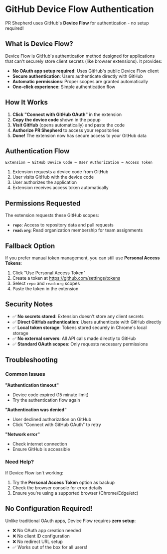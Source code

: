 # GitHub Device Flow Authentication

PR Shepherd uses GitHub's **Device Flow** for authentication - no setup required!

## What is Device Flow?

Device Flow is GitHub's authentication method designed for applications that can't securely store client secrets (like browser extensions). It provides:

- **No OAuth app setup required**: Uses GitHub's public Device Flow client
- **Secure authentication**: Users authenticate directly with GitHub
- **Automatic permissions**: Proper scopes are granted automatically  
- **One-click experience**: Simple authentication flow

## How It Works

1. **Click "Connect with GitHub OAuth"** in the extension
2. **Copy the device code** shown in the popup
3. **Visit GitHub** (opens automatically) and paste the code
4. **Authorize PR Shepherd** to access your repositories
5. **Done!** The extension now has secure access to your GitHub data

## Authentication Flow

```
Extension → GitHub Device Code → User Authorization → Access Token
```

1. Extension requests a device code from GitHub
2. User visits GitHub with the device code
3. User authorizes the application
4. Extension receives access token automatically

## Permissions Requested

The extension requests these GitHub scopes:
- **`repo`**: Access to repository data and pull requests
- **`read:org`**: Read organization membership for team assignments

## Fallback Option

If you prefer manual token management, you can still use **Personal Access Tokens**:

1. Click "Use Personal Access Token" 
2. Create a token at https://github.com/settings/tokens
3. Select `repo` and `read:org` scopes
4. Paste the token in the extension

## Security Notes

- ✅ **No secrets stored**: Extension doesn't store any client secrets
- ✅ **Direct GitHub authentication**: Users authenticate with GitHub directly
- ✅ **Local token storage**: Tokens stored securely in Chrome's local storage
- ✅ **No external servers**: All API calls made directly to GitHub
- ✅ **Standard OAuth scopes**: Only requests necessary permissions

## Troubleshooting

### Common Issues

**"Authentication timeout"**
- Device code expired (15 minute limit)
- Try the authentication flow again

**"Authentication was denied"**  
- User declined authorization on GitHub
- Click "Connect with GitHub OAuth" to retry

**"Network error"**
- Check internet connection
- Ensure GitHub is accessible

### Need Help?

If Device Flow isn't working:
1. Try the **Personal Access Token** option as backup
2. Check the browser console for error details
3. Ensure you're using a supported browser (Chrome/Edge/etc)

## No Configuration Required!

Unlike traditional OAuth apps, Device Flow requires **zero setup**:
- ❌ No OAuth app creation needed
- ❌ No client ID configuration  
- ❌ No redirect URL setup
- ✅ Works out of the box for all users!